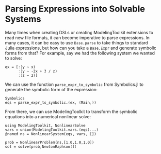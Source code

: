 # Parsing Expressions into Solvable Systems

Many times when creating DSLs or creating ModelingToolkit extensions to read new file formats,
it can become imperative to parse expressions. In many cases, it can be easy to use `Base.parse`
to take things to standard Julia expressions, but how can you take a `Base.Expr` and generate
symbolic forms from that? For example, say we had the following system we wanted to solve:

```@example parsing
ex = [:(y ~ x)
      :(y ~ -2x + 3 / z)
      :(z ~ 2)]
```

We can use the function `parse_expr_to_symbolic` from Symbolics.jl to generate the symbolic
form of the expression:

```@example parsing 
Symbolics
eqs = parse_expr_to_symbolic.(ex, (Main,))
```

From there, we can use ModelingToolkit to transform the symbolic equations into a numerical
nonlinear solve:

```@example parsing
using ModelingToolkit, NonlinearSolve
vars = union(ModelingToolkit.vars.(eqs)...)
@named ns = NonlinearSystem(eqs, vars, [])

prob = NonlinearProblem(ns,[1.0,1.0,1.0])
sol = solve(prob,NewtonRaphson())
```